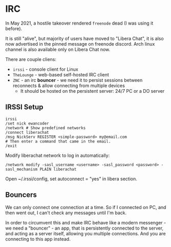 # IRC

In May 2021, a hostile takeover rendered `freenode` dead (I was using it before).

It is still "alive", but majority of users have moved to "Libera Chat", it is also now advertised in the pinned message on freenode discord. Arch linux channel is also available only on Libera Chat now.

There are couple cliens:
- `irssi` - console client for Linux
- `TheLounge` - web-based self-hosted IRC client
- `ZNC` - an irc **bouncer** - we need it to persist sessions between reconnects & allow connecting from multiple devices
  - It should be hosted on the persistent server: 24/7 PC or a DO server

## IRSSI Setup

```
irssi
/set nick ewancoder
/network # Show predefined networks
/connect liberachat
/msg NickServ REGISTER <simple-password> my@email.com
# Then enter a command that came in the email.
/exit
```

Modify liberachat network to log in automatically:

```
/network modify -sasl_username <username> -sasl_password <password> -sasl_mechanism PLAIN liberachat
```

Open ~/.irssi/config, set autoconnect = "yes" in libera section.

## Bouncers

We can only connect one connection at a time. So if I connected on PC, and then went out, I can't check any messages until I'm back.

In order to circumvent this and make IRC behave like a modern messenger - we need a "bouncer" - an app, that is persistently connected to the server, and acting as a server itself, allowing you multiple connections. And you are connecting to this app instead.
